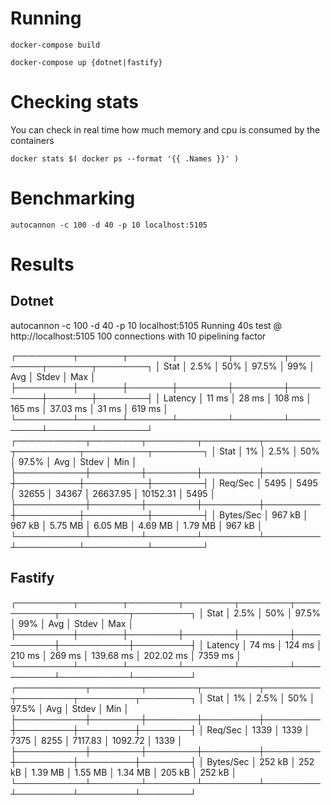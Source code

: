 # Running

```shell
docker-compose build

docker-compose up {dotnet|fastify}
```

# Checking stats

You can check in real time how much memory and cpu is consumed by the containers

```shell
docker stats $( docker ps --format '{{ .Names }}' )
```

# Benchmarking

```shell
autocannon -c 100 -d 40 -p 10 localhost:5105
```

# Results

## Dotnet

autocannon -c 100 -d 40 -p 10 localhost:5105
Running 40s test @ http://localhost:5105
100 connections with 10 pipelining factor

┌─────────┬───────┬───────┬────────┬────────┬──────────┬───────┬────────┐
│ Stat    │ 2.5%  │ 50%   │ 97.5%  │ 99%    │ Avg      │ Stdev │ Max    │
├─────────┼───────┼───────┼────────┼────────┼──────────┼───────┼────────┤
│ Latency │ 11 ms │ 28 ms │ 108 ms │ 165 ms │ 37.03 ms │ 31 ms │ 619 ms │
└─────────┴───────┴───────┴────────┴────────┴──────────┴───────┴────────┘
┌───────────┬────────┬────────┬─────────┬─────────┬──────────┬──────────┬────────┐
│ Stat      │ 1%     │ 2.5%   │ 50%     │ 97.5%   │ Avg      │ Stdev    │ Min    │
├───────────┼────────┼────────┼─────────┼─────────┼──────────┼──────────┼────────┤
│ Req/Sec   │ 5495   │ 5495   │ 32655   │ 34367   │ 26637.95 │ 10152.31 │ 5495   │
├───────────┼────────┼────────┼─────────┼─────────┼──────────┼──────────┼────────┤
│ Bytes/Sec │ 967 kB │ 967 kB │ 5.75 MB │ 6.05 MB │ 4.69 MB  │ 1.79 MB  │ 967 kB │
└───────────┴────────┴────────┴─────────┴─────────┴──────────┴──────────┴────────┘

## Fastify

┌─────────┬───────┬────────┬────────┬────────┬───────────┬───────────┬─────────┐
│ Stat    │ 2.5%  │ 50%    │ 97.5%  │ 99%    │ Avg       │ Stdev     │ Max     │
├─────────┼───────┼────────┼────────┼────────┼───────────┼───────────┼─────────┤
│ Latency │ 74 ms │ 124 ms │ 210 ms │ 269 ms │ 139.68 ms │ 202.02 ms │ 7359 ms │
└─────────┴───────┴────────┴────────┴────────┴───────────┴───────────┴─────────┘
┌───────────┬────────┬────────┬─────────┬─────────┬─────────┬─────────┬────────┐
│ Stat      │ 1%     │ 2.5%   │ 50%     │ 97.5%   │ Avg     │ Stdev   │ Min    │
├───────────┼────────┼────────┼─────────┼─────────┼─────────┼─────────┼────────┤
│ Req/Sec   │ 1339   │ 1339   │ 7375    │ 8255    │ 7117.83 │ 1092.72 │ 1339   │
├───────────┼────────┼────────┼─────────┼─────────┼─────────┼─────────┼────────┤
│ Bytes/Sec │ 252 kB │ 252 kB │ 1.39 MB │ 1.55 MB │ 1.34 MB │ 205 kB  │ 252 kB │
└───────────┴────────┴────────┴─────────┴─────────┴─────────┴─────────┴────────┘

